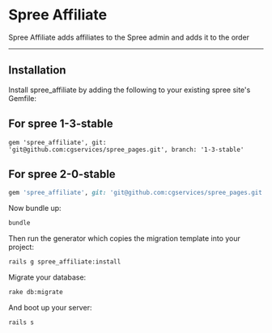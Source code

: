 # Spree Affiliate

Spree Affiliate adds affiliates to the Spree admin and adds it to the order


------------------------------------------------------------------------------
Installation
------------------------------------------------------------------------------

Install spree_affiliate by adding the following to your existing spree site's Gemfile:

## For spree 1-3-stable
```spree 1-3-stable
gem 'spree_affiliate', git: 'git@github.com:cgservices/spree_pages.git', branch: '1-3-stable'
```

## For spree 2-0-stable
```ruby
gem 'spree_affiliate', git: 'git@github.com:cgservices/spree_pages.git', branch: '2-0-stable'
```

Now bundle up:

```bash
bundle
```

Then run the generator which copies the migration template into your project:

```bash
rails g spree_affiliate:install
```

Migrate your database:

```bash
rake db:migrate
```

And boot up your server:

```bash
rails s
```